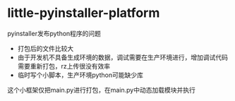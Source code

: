 # little-pyinstaller-platform
pyinstaller发布python程序的问题
* 打包后的文件比较大
* 由于开发机不具备生成环境的数据，调试需要在生产环境进行，增加调试代码需要重新打包，rz上传很没有效率
* 临时写个小脚本，生产环境python可能缺少库

这个小框架仅把main.py进行打包，在main.py中动态加载模块并执行
